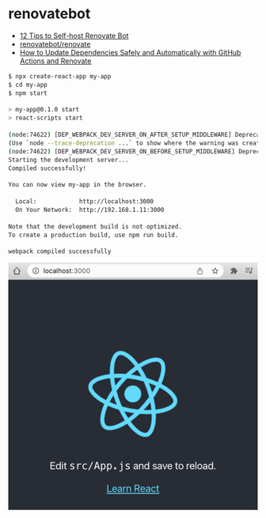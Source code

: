 # renovatebot

+ [12 Tips to Self-host Renovate Bot](https://jerrynsh.com/12-tips-to-self-host-renovate-bot/)
+ [renovatebot/renovate](https://github.com/renovatebot/renovate)
+ [How to Update Dependencies Safely and Automatically with GitHub Actions and Renovate](https://www.freecodecamp.org/news/update-dependencies-automatically-with-github-actions-and-renovate)

```bash
$ npx create-react-app my-app
$ cd my-app
$ npm start

> my-app@0.1.0 start
> react-scripts start

(node:74622) [DEP_WEBPACK_DEV_SERVER_ON_AFTER_SETUP_MIDDLEWARE] DeprecationWarning: 'onAfterSetupMiddleware' option is deprecated. Please use the 'setupMiddlewares' option.
(Use `node --trace-deprecation ...` to show where the warning was created)
(node:74622) [DEP_WEBPACK_DEV_SERVER_ON_BEFORE_SETUP_MIDDLEWARE] DeprecationWarning: 'onBeforeSetupMiddleware' option is deprecated. Please use the 'setupMiddlewares' option.
Starting the development server...
Compiled successfully!

You can now view my-app in the browser.

  Local:            http://localhost:3000
  On Your Network:  http://192.168.1.11:3000

Note that the development build is not optimized.
To create a production build, use npm run build.

webpack compiled successfully
```

![My App Localhost 3000](./doc/images/my-app-localhost-3000.png)

